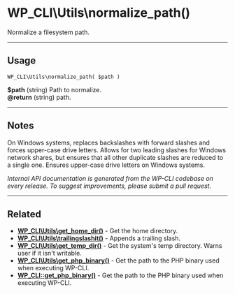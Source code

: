 # WP_CLI\Utils\normalize_path()

Normalize a filesystem path.

***

## Usage

    WP_CLI\Utils\normalize_path( $path )

<div>
<strong>$path</strong> (string) Path to normalize.<br />
<strong>@return</strong> (string) path.<br />
</div>


***

## Notes

On Windows systems, replaces backslashes with forward slashes
and forces upper-case drive letters.
Allows for two leading slashes for Windows network shares, but
ensures that all other duplicate slashes are reduced to a single one.
Ensures upper-case drive letters on Windows systems.


*Internal API documentation is generated from the WP-CLI codebase on every release. To suggest improvements, please submit a pull request.*


***

## Related

<ul>



<li><strong><a href="https://make.wordpress.org/cli/handbook/internal-api/wp-cli-utils-get-home-dir/">WP_CLI\Utils\get_home_dir()</a></strong> - Get the home directory.</li>


<li><strong><a href="https://make.wordpress.org/cli/handbook/internal-api/wp-cli-utils-trailingslashit/">WP_CLI\Utils\trailingslashit()</a></strong> - Appends a trailing slash.</li>


<li><strong><a href="https://make.wordpress.org/cli/handbook/internal-api/wp-cli-utils-get-temp-dir/">WP_CLI\Utils\get_temp_dir()</a></strong> - Get the system's temp directory. Warns user if it isn't writable.</li>


<li><strong><a href="https://make.wordpress.org/cli/handbook/internal-api/wp-cli-utils-get-php-binary/">WP_CLI\Utils\get_php_binary()</a></strong> - Get the path to the PHP binary used when executing WP-CLI.</li>


<li><strong><a href="https://make.wordpress.org/cli/handbook/internal-api/wp-cli-get-php-binary/">WP_CLI::get_php_binary()</a></strong> - Get the path to the PHP binary used when executing WP-CLI.</li>



</ul>


